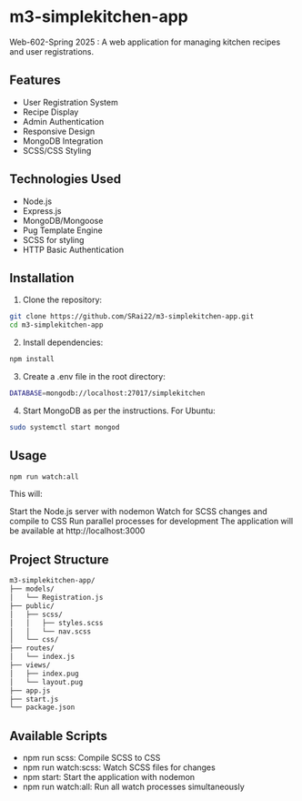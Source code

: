 # m3-simplekitchen-app
Web-602-Spring 2025 : A web application for managing kitchen recipes and user registrations.

## Features
- User Registration System
- Recipe Display
- Admin Authentication
- Responsive Design
- MongoDB Integration
- SCSS/CSS Styling

## Technologies Used
- Node.js
- Express.js
- MongoDB/Mongoose
- Pug Template Engine
- SCSS for styling
- HTTP Basic Authentication

## Installation

1. Clone the repository:
```bash
git clone https://github.com/SRai22/m3-simplekitchen-app.git
cd m3-simplekitchen-app
```

2. Install dependencies:
```bash
npm install 
```

3. Create a .env file in the root directory: 
```bash
DATABASE=mongodb://localhost:27017/simplekitchen
```

4. Start MongoDB as per the instructions. For Ubuntu:
```bash
sudo systemctl start mongod
```

## Usage 
```bash
npm run watch:all
``` 

This will:

Start the Node.js server with nodemon
Watch for SCSS changes and compile to CSS
Run parallel processes for development
The application will be available at http://localhost:3000 

## Project Structure
```bash
m3-simplekitchen-app/
├── models/
│   └── Registration.js
├── public/
│   ├── scss/
│   │   ├── styles.scss
│   │   └── nav.scss
│   └── css/
├── routes/
│   └── index.js
├── views/
│   ├── index.pug
│   └── layout.pug
├── app.js
├── start.js
└── package.json 
```


## Available Scripts
* npm run scss: Compile SCSS to CSS
* npm run watch:scss: Watch SCSS files for changes
* npm start: Start the application with nodemon
* npm run watch:all: Run all watch processes simultaneously

